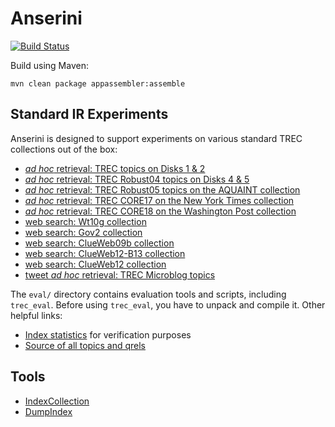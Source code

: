 Anserini
========
[![Build Status](https://travis-ci.org/castorini/Anserini.svg?branch=master)](https://travis-ci.org/castorini/Anserini)

Build using Maven:

```
mvn clean package appassembler:assemble
```

## Standard IR Experiments

Anserini is designed to support experiments on various standard TREC collections out of the box:

+ [_ad hoc_ retrieval: TREC topics on Disks 1 &amp; 2](docs/experiments-disk12.md)
+ [_ad hoc_ retrieval: TREC Robust04 topics on Disks 4 &amp; 5](docs/experiments-robust04.md)
+ [_ad hoc_ retrieval: TREC Robust05 topics on the AQUAINT collection](docs/experiments-robust05.md)
+ [_ad hoc_ retrieval: TREC CORE17 on the New York Times collection](docs/experiments-core17.md)
+ [_ad hoc_ retrieval: TREC CORE18 on the Washington Post collection](docs/experiments-wapo.md)
+ [web search: Wt10g collection](docs/experiments-wt10g.md)
+ [web search: Gov2 collection](docs/experiments-gov2.md)
+ [web search: ClueWeb09b collection](docs/experiments-clueweb09b.md)
+ [web search: ClueWeb12-B13 collection](docs/experiments-clueweb12-b13.md)
+ [web search: ClueWeb12 collection](docs/experiments-clueweb12.md)
+ [tweet _ad hoc_ retrieval: TREC Microblog topics](docs/experiments-microblog.md)

The `eval/` directory contains evaluation tools and scripts, including `trec_eval`. Before using `trec_eval`, you have to unpack and compile it. Other helpful links:

+ [Index statistics](docs/dumpindex-reference.md) for verification purposes
+ [Source of all topics and qrels](docs/topics-and-qrels.md)

## Tools

+ [IndexCollection](docs/index-collection.md)
+ [DumpIndex](docs/dumpindex.md)
